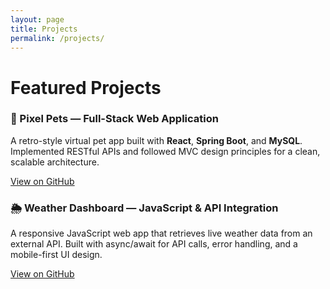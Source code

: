 ```yaml
---
layout: page
title: Projects
permalink: /projects/
---
```


# Featured Projects

<div class="project-card">
  <h3>🐾 Pixel Pets — Full-Stack Web Application</h3>
  <p>
    A retro-style virtual pet app built with <strong>React</strong>, <strong>Spring Boot</strong>, and <strong>MySQL</strong>. 
    Implemented RESTful APIs and followed MVC design principles for a clean, scalable architecture.
  </p>
  <a class="button" href="https://github.com/skperry99/pixel-pets" target="_blank">View on GitHub</a>
</div>

<div class="project-card">
  <h3>🌦️ Weather Dashboard — JavaScript & API Integration</h3>
  <p>
    A responsive JavaScript web app that retrieves live weather data from an external API. 
    Built with async/await for API calls, error handling, and a mobile-first UI design.
  </p>
  <a class="button" href="https://github.com/skperry99/weather-dashboard" target="_blank">View on GitHub</a>
</div>
